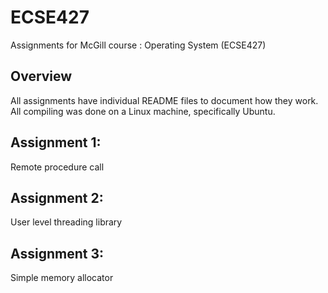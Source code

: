 # ECSE427
Assignments for McGill course : Operating System (ECSE427) 

## Overview

  All assignments have individual README files to document how they work. All compiling was done on a Linux machine, specifically Ubuntu.

## Assignment 1:

  Remote procedure call
  
## Assignment 2:
  
  User level threading library
  
## Assignment 3:

  Simple memory allocator
